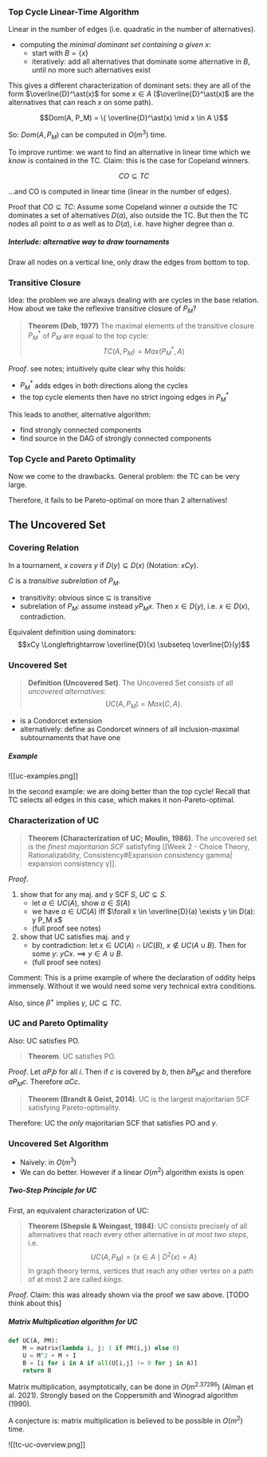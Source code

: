 ### Top Cycle Linear-Time Algorithm
Linear in the number of edges (i.e. quadratic in the number of alternatives).

- computing the *minimal dominant set containing a given $x$*:
	- start with $B = \{x\}$
	- iteratively: add all alternatives that dominate some alternative in $B$, until no more such alternatives exist

This gives a different characterization of dominant sets: they are all of the form $\overline{D}^\ast(x)$ for some $x\in A$ ($\overline{D}^\ast(x)$ are the alternatives that can reach $x$ on some path).

$$Dom(A, P_M) = \{ \overline{D}^\ast(x) \mid x \in A \}$$

So: $Dom(A, P_M)$ can be computed in $O(m^3)$ time.

To improve runtime: we want to find an alternative in linear time which we *know* is contained in the TC. Claim: this is the case for Copeland winners.

$$CO \subseteq TC$$

...and CO is computed in linear time (linear in the number of edges).

Proof that $CO \subseteq TC$: Assume some Copeland winner $a$ outside the TC dominates a set of alternatives $D(a)$, also outside the TC. But then the TC nodes all point to $a$ as well as to $D(a)$, i.e. have higher degree than $a$.

##### Interlude: alternative way to draw tournaments
Draw all nodes on a vertical line, only draw the edges from bottom to top.



### Transitive Closure
Idea: the problem we are always dealing with are cycles in the base relation. How about we take the reflexive transitive closure of $P_M$?

> **Theorem (Deb, 1977)** The maximal elements of the transitive closure $P_M^\ast$ of $P_M$ are equal to the top cycle:
> $$TC(A, P_M) = Max(P_M^\ast, A)$$

*Proof*. see notes; intuitively quite clear why this holds:
- $P_M^\ast$ adds edges in both directions along the cycles
- the top cycle elements then have no strict ingoing edges in $P_M^\ast$

This leads to another, alternative algorithm:
- find strongly connected components
- find source in the DAG of strongly connected components

### Top Cycle and Pareto Optimality
Now we come to the drawbacks. General problem: the TC can be very large.

Therefore, it fails to be Pareto-optimal on more than 2 alternatives!


## The Uncovered Set
### Covering Relation
In a tournament, $x$ *covers* $y$ if $D(y) \subseteq D(x)$ (Notation: $xCy$).

$C$ is a *transitive subrelation* of $P_M$.
- transitivity: obvious since $\subseteq$ is transitive
- subrelation of $P_M$: assume instead $y P_M x$. Then $x \in D(y)$, i.e. $x \in D(x)$, contradiction.

Equivalent definition using dominators:
$$xCy \Longleftrightarrow \overline{D}(x) \subseteq \overline{D}(y)$$

### Uncovered Set
> **Definition (Uncovered Set)**. The Uncovered Set consists of all *uncovered alternatives*:
> $$UC(A, P_M) = Max(C, A).$$

- is a Condorcet extension
- alternatively: define as Condorcet winners of all inclusion-maximal subtournaments that have one

##### Example
![[uc-examples.png]]

In the second example: we are doing better than the top cycle! Recall that TC selects all edges in this case, which makes it non-Pareto-optimal.

### Characterization of UC
> **Theorem (Characterization of UC; Moulin, 1986).** The uncovered set is the *finest majoritarian SCF* satisfyfing [[Week 2 - Choice Theory, Rationalizability, Consistency#Expansion consistency gamma| expansion consistency γ]].

*Proof*.
1. show that for any maj. and $\gamma$ SCF $S$, $UC \subseteq S$.
	- let $a \in UC(A)$, show $a \in S(A)$
	- we have $a \in UC(A)$ iff $\forall x \in \overline{D}(a) \exists  y \in D(a): y P_M x$
	- (full proof see notes)
2. show that UC satisfies maj. and $\gamma$
	- by contradiction: let $x \in UC(A) \cap UC(B)$, $x\notin UC(A \cup B)$. Then for some $y$: $y C x$. ==> $y \in A \cup B$.
	- (full proof see notes)

Comment: This is a prime example of where the declaration of oddity helps immensely. Without it we would need some very technical extra conditions.

Also, since $\beta^+$ implies $\gamma$, $UC \subseteq TC$.

### UC and Pareto Optimality
Also: UC satisfies PO.

> **Theorem**. UC satisfies PO.

*Proof*. Let $a P_i b$ for all $i$. Then if $c$ is covered by $b$, then $b P_M c$ and therefore $a P_M c$. Therefore $a C c$.

> **Theorem (Brandt & Geist, 2014)**. UC is the largest majoritarian SCF satisfying Pareto-optimality.

Therefore: UC the *only* majoritarian SCF that satisfies PO and $\gamma$.

### Uncovered Set Algorithm
- Naively: in $O(m^3)$
- We can do better. However if a linear $O(m^2)$ algorithm exists is open

##### Two-Step Principle for UC
First, an equivalent characterization of UC:
> **Theorem (Shepsle & Weingast, 1984)**: UC consists precisely of all alternatives that reach every other alternative in *at most two steps*, i.e.
> $$UC(A, P_M) = \{x \in A \mid D^2(x) = A \}$$
> In graph theory terms, vertices that reach any other vertex on a path of at most 2 are called *kings*.

*Proof*. Claim: this was already shown via the proof we saw above. [TODO think about this]

##### Matrix Multiplication algorithm for UC
```python
def UC(A, PM):
	M = matrix(lambda i, j: 1 if PM(i,j) else 0)
	U = M^2 + M + I
	B = [i for i in A if all(U[i,j] != 0 for j in A)]
	return B
```

Matrix multiplication, asymptotically, can be done in $O(m^{2.37286})$ (Alman et al. 2021). Strongly based on the Coppersmith and Winograd algorithm (1990).

A conjecture is: matrix multiplication is believed to be possible in $O(m^2)$ time.

![[tc-uc-overview.png]]
